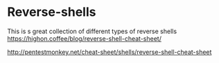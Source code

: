 # Reverse-shells



This is s great collection of different types of reverse shells
https://highon.coffee/blog/reverse-shell-cheat-sheet/

http://pentestmonkey.net/cheat-sheet/shells/reverse-shell-cheat-sheet

